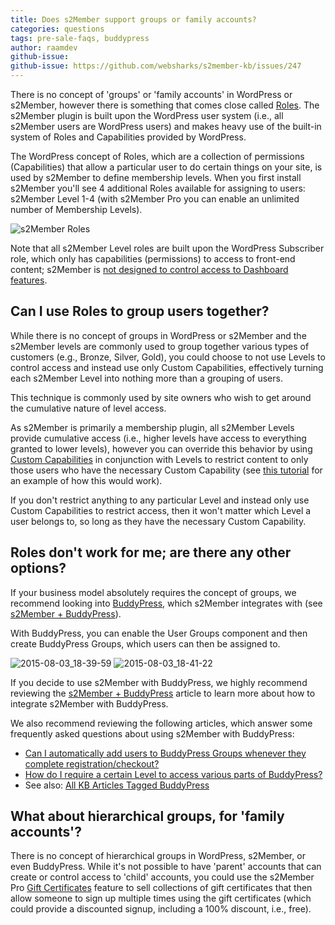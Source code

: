 ```yaml
---
title: Does s2Member support groups or family accounts?
categories: questions
tags: pre-sale-faqs, buddypress
author: raamdev
github-issue:
github-issue: https://github.com/websharks/s2member-kb/issues/247
---
```


There is no concept of 'groups' or 'family accounts' in WordPress or s2Member, however there is something that comes close called [Roles](https://codex.wordpress.org/Roles_and_Capabilities). The s2Member plugin is built upon the WordPress user system (i.e., all s2Member users are WordPress users) and makes heavy use of the built-in system of Roles and Capabilities provided by WordPress.

The WordPress concept of Roles, which are a collection of permissions (Capabilities) that allow a particular user to do certain things on your site, is used by s2Member to define membership levels. When you first install s2Member you'll see 4 additional Roles available for assigning to users: s2Member Level 1-4 (with s2Member Pro you can enable an unlimited number of Membership Levels).

![s2Member Roles](https://cloud.githubusercontent.com/assets/53005/9049138/edcd919e-3a0c-11e5-8ae1-3a1ffe4b0330.png)

Note that all s2Member Level roles are built upon the WordPress Subscriber role, which only has capabilities (permissions) to access to front-end content; s2Member is [not designed to control access to Dashboard features](http://s2member.com/kb-article/can-i-allow-users-to-access-the-dashboard-or-edit-postspages/).

## Can I use Roles to group users together?

While there is no concept of groups in WordPress or s2Member and the s2Member levels are commonly used to group together various types of customers (e.g., Bronze, Silver, Gold), you could choose to not use Levels to control access and instead use only Custom Capabilities, effectively turning each s2Member Level into nothing more than a grouping of users.

This technique is commonly used by site owners who wish to get around the cumulative nature of level access.

As s2Member is primarily a membership plugin, all s2Member Levels provide cumulative access (i.e., higher levels have access to everything granted to lower levels), however you can override this behavior by using [Custom Capabilities](http://s2member.com/kb-article/video-custom-capabilities-for-wordpress/) in conjunction with Levels to restrict content to only those users who have the necessary Custom Capability (see [this tutorial](http://s2member.com/kb-article/setting-up-two-membership-types-professional-student-with-two-sub-types-gold-bronze-and-a-3-day-free-trial/) for an example of how this would work). 

If you don't restrict anything to any particular Level and instead only use Custom Capabilities to restrict access, then it won't matter which Level a user belongs to, so long as they have the necessary Custom Capability. 

## Roles don't work for me; are there any other options?

If your business model absolutely requires the concept of groups, we recommend looking into [BuddyPress](http://buddypress.org), which s2Member integrates with (see [s2Member + BuddyPress](http://s2member.com/kb-article/s2member-buddypress/)). 

With BuddyPress, you can enable the User Groups component and then create BuddyPress Groups, which users can then be assigned to.

![2015-08-03_18-39-59](https://cloud.githubusercontent.com/assets/53005/9049404/a8c2af96-3a0f-11e5-8e62-2fc5c72f0bde.png)
![2015-08-03_18-41-22](https://cloud.githubusercontent.com/assets/53005/9049405/ab1e6668-3a0f-11e5-81c6-b28552bd7b29.png)

If you decide to use s2Member with BuddyPress, we highly recommend reviewing the [s2Member + BuddyPress](http://s2member.com/kb-article/s2member-buddypress/) article to learn more about how to integrate s2Member with BuddyPress.

We also recommend reviewing the following articles, which answer some frequently asked questions about using s2Member with BuddyPress:

- [Can I automatically add users to BuddyPress Groups whenever they complete registration/checkout?](http://s2member.com/kb-article/how-can-i-automatically-add-a-user-to-a-buddypress-group/)
- [How do I require a certain Level to access various parts of BuddyPress?](http://s2member.com/kb-article/how-do-i-require-a-certain-level-to-access-various-parts-of-buddypress/)
- See also: [All KB Articles Tagged BuddyPress](http://s2member.com/kb/kb-tag/buddypress/)

## What about hierarchical groups, for 'family accounts'?

There is no concept of hierarchical groups in WordPress, s2Member, or even BuddyPress. While it's not possible to have 'parent' accounts that can create or control access to 'child' accounts, you could use the s2Member Pro [Gift Certificates](http://s2member.com/kb-article/can-i-sell-gift-certificates/) feature to sell collections of gift certificates that then allow someone to sign up multiple times using the gift certificates (which could provide a discounted signup, including a 100% discount, i.e., free).